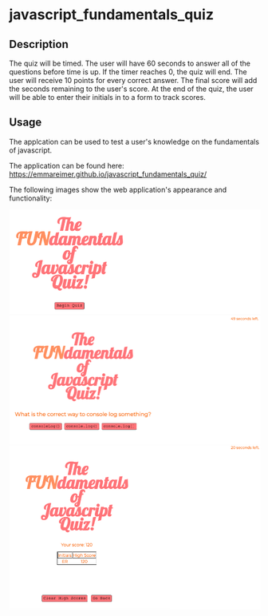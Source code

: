 # javascript_fundamentals_quiz

## Description
The quiz will be timed. The user will have 60 seconds to answer all of the questions before time is up. If the timer reaches 0, the quiz will end. The user will receive 10 points for every correct answer. The final score will add the seconds remaining to the user's score. At the end of the quiz, the user will be able to enter their initials in to a form to track scores.

## Usage
The applcation can be used to test a user's knowledge on the fundamentals of javascript. 

The application can be found here: https://emmareimer.github.io/javascript_fundamentals_quiz/

The following images show the web application's appearance and functionality:

![screenshot](./Assets/Images/ss1.png)
![screenshot](./Assets/Images/ss2.png)
![screenshot](./Assets/Images/ss3.png)